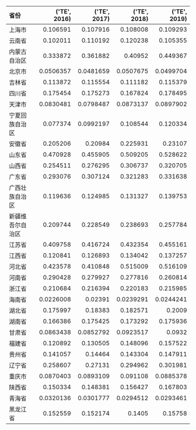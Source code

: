 | 省份             |   ('TE', 2016) |   ('TE', 2017) |   ('TE', 2018) |   ('TE', 2019) |
|:-----------------|---------------:|---------------:|---------------:|---------------:|
| 上海市           |      0.106591  |      0.107916  |      0.108008  |      0.109293  |
| 云南省           |      0.102011  |      0.110192  |      0.120238  |      0.105355  |
| 内蒙古自治区     |      0.333872  |      0.361882  |      0.40952   |      0.449367  |
| 北京市           |      0.0506357 |      0.0481659 |      0.0507675 |      0.0499704 |
| 吉林省           |      0.113872  |      0.115554  |      0.111182  |      0.115379  |
| 四川省           |      0.175454  |      0.175273  |      0.167824  |      0.178495  |
| 天津市           |      0.0830481 |      0.0798487 |      0.0873137 |      0.0897902 |
| 宁夏回族自治区   |      0.077374  |      0.0992197 |      0.108544  |      0.120334  |
| 安徽省           |      0.205206  |      0.20984   |      0.225931  |      0.23107   |
| 山东省           |      0.470928  |      0.455905  |      0.509205  |      0.528622  |
| 山西省           |      0.254511  |      0.276295  |      0.306737  |      0.320705  |
| 广东省           |      0.293076  |      0.307124  |      0.321283  |      0.331638  |
| 广西壮族自治区   |      0.119636  |      0.124985  |      0.131327  |      0.139753  |
| 新疆维吾尔自治区 |      0.209744  |      0.228549  |      0.238693  |      0.257784  |
| 江苏省           |      0.409758  |      0.416724  |      0.432354  |      0.455161  |
| 江西省           |      0.120841  |      0.126893  |      0.134042  |      0.137257  |
| 河北省           |      0.423578  |      0.410848  |      0.515009  |      0.516109  |
| 河南省           |      0.290428  |      0.279927  |      0.277816  |      0.260814  |
| 浙江省           |      0.210684  |      0.216394  |      0.220183  |      0.215985  |
| 海南省           |      0.0226008 |      0.02391   |      0.0239291 |      0.0244241 |
| 湖北省           |      0.175997  |      0.18383   |      0.182571  |      0.2009    |
| 湖南省           |      0.166386  |      0.175425  |      0.173292  |      0.175936  |
| 甘肃省           |      0.0863438 |      0.0852792 |      0.0923517 |      0.0932    |
| 福建省           |      0.120892  |      0.130505  |      0.148096  |      0.157522  |
| 贵州省           |      0.141057  |      0.14464   |      0.143304  |      0.147911  |
| 辽宁省           |      0.258607  |      0.27131   |      0.294962  |      0.301981  |
| 重庆市           |      0.0870403 |      0.0893109 |      0.091108  |      0.0885378 |
| 陕西省           |      0.150334  |      0.148381  |      0.156427  |      0.167803  |
| 青海省           |      0.0320136 |      0.0301777 |      0.0294512 |      0.0293461 |
| 黑龙江省         |      0.152559  |      0.152174  |      0.1405    |      0.15758   |
